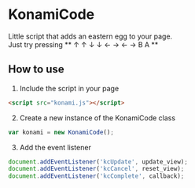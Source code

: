 # KonamiCode
Little script that adds an eastern egg to your page.  
Just try pressing ** ↑ ↑ ↓ ↓ ← → ← → B A **

## How to use
1. Include the script in your page
```html
<script src="konami.js"></script>
```
2. Create a new instance of the KonamiCode class
```javascript
var konami = new KonamiCode();
```
3. Add the event listener
```javascript
document.addEventListener('kcUpdate', update_view);
document.addEventListener('kcCancel', reset_view);
document.addEventListener('kcComplete', callback);
```
